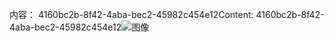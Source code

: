 <span data-ttu-id="94b1a-101">内容： 4160bc2b-8f42-4aba-bec2-45982c454e12</span><span class="sxs-lookup"><span data-stu-id="94b1a-101">Content: 4160bc2b-8f42-4aba-bec2-45982c454e12</span></span>![图像](8bc53494-5282-4abd-a428-9ba03350b16a.png)
